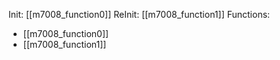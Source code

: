 Init: [[m7008_function0]]
ReInit: [[m7008_function1]]
Functions:
- [[m7008_function0]]
- [[m7008_function1]]
